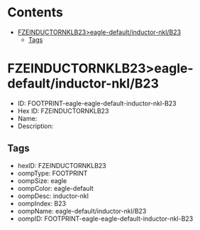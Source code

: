 



Contents
========

* [FZEINDUCTORNKLB23>eagle-default/inductor-nkl/B23](#fzeinductornklb23eagle-defaultinductor-nklb23)
	* [Tags](#tags)

# FZEINDUCTORNKLB23>eagle-default/inductor-nkl/B23

- ID: FOOTPRINT-eagle-eagle-default-inductor-nkl-B23
- Hex ID: FZEINDUCTORNKLB23
- Name: 
- Description: 

## Tags

- hexID: FZEINDUCTORNKLB23
- oompType: FOOTPRINT
- oompSize: eagle
- oompColor: eagle-default
- oompDesc: inductor-nkl
- oompIndex: B23
- oompName: eagle-default/inductor-nkl/B23
- oompID: FOOTPRINT-eagle-eagle-default-inductor-nkl-B23
